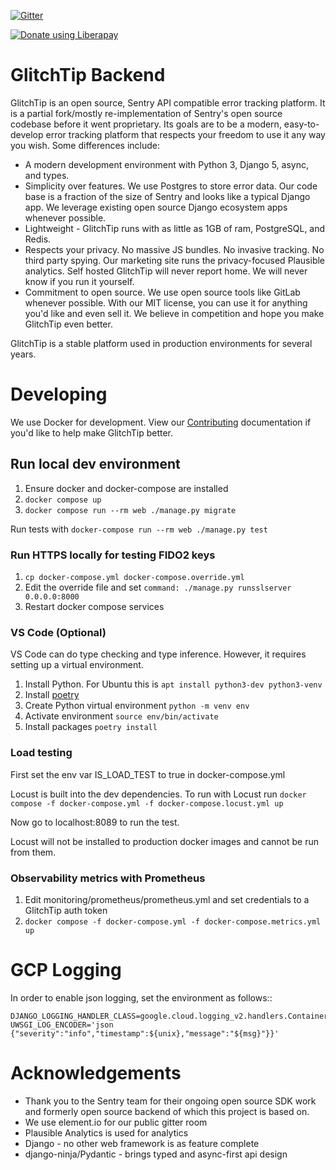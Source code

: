 [![Gitter](https://badges.gitter.im/GlitchTip/community.svg)](https://gitter.im/GlitchTip/community?utm_source=badge&utm_medium=badge&utm_campaign=pr-badge)

<script src="https://liberapay.com/GlitchTip/widgets/button.js"></script>

<noscript>
    <a href="https://liberapay.com/GlitchTip/donate">
        <img alt="Donate using Liberapay" src="https://liberapay.com/assets/widgets/donate.svg">
    </a>
</noscript>

# GlitchTip Backend

GlitchTip is an open source, Sentry API compatible error tracking platform. It is a partial fork/mostly re-implementation
of Sentry's open source codebase before it went proprietary. Its goals are to be a modern, easy-to-develop error
tracking platform that respects your freedom to use it any way you wish. Some differences include:

- A modern development environment with Python 3, Django 5, async, and types.
- Simplicity over features. We use Postgres to store error data. Our code base is a fraction of the size of Sentry and
  looks like a typical Django app. We leverage existing open source Django ecosystem apps whenever possible.
- Lightweight - GlitchTip runs with as little as 1GB of ram, PostgreSQL, and Redis.
- Respects your privacy. No massive JS bundles. No invasive tracking. No third party spying. Our marketing site runs the
  privacy-focused Plausible analytics. Self hosted GlitchTip will never report home. We will never know if you run it
  yourself.
- Commitment to open source. We use open source tools like GitLab whenever possible. With our MIT license, you can use
  it for anything you'd like and even sell it. We believe in competition and hope you make GlitchTip even better.

GlitchTip is a stable platform used in production environments for several years.

# Developing

We use Docker for development.
View our [Contributing](./CONTRIBUTING.md) documentation if you'd like to help make GlitchTip better.

## Run local dev environment

1. Ensure docker and docker-compose are installed
2. `docker compose up`
3. `docker compose run --rm web ./manage.py migrate`

Run tests with `docker-compose run --rm web ./manage.py test`

### Run HTTPS locally for testing FIDO2 keys

1. `cp docker-compose.yml docker-compose.override.yml`
2. Edit the override file and set `command: ./manage.py runsslserver 0.0.0.0:8000`
3. Restart docker compose services

### VS Code (Optional)

VS Code can do type checking and type inference. However, it requires setting up a virtual environment.

1. Install Python. For Ubuntu this is `apt install python3-dev python3-venv`
2. Install [poetry](https://python-poetry.org/docs/#installation)
3. Create Python virtual environment `python -m venv env`
4. Activate environment `source env/bin/activate`
5. Install packages `poetry install`

### Load testing

First set the env var IS_LOAD_TEST to true in docker-compose.yml

Locust is built into the dev dependencies. To run with Locust run
`docker compose -f docker-compose.yml -f docker-compose.locust.yml up`

Now go to localhost:8089 to run the test.

Locust will not be installed to production docker images and cannot be run from them.

### Observability metrics with Prometheus

1. Edit monitoring/prometheus/prometheus.yml and set credentials to a GlitchTip auth token
2. `docker compose -f docker-compose.yml -f docker-compose.metrics.yml up`

# GCP Logging

In order to enable json logging, set the environment as follows::

```
DJANGO_LOGGING_HANDLER_CLASS=google.cloud.logging_v2.handlers.ContainerEngineHandler
UWSGI_LOG_ENCODER='json {"severity":"info","timestamp":${unix},"message":"${msg}"}}'
```

# Acknowledgements

- Thank you to the Sentry team for their ongoing open source SDK work and formerly open source backend of which this
  project is based on.
- We use element.io for our public gitter room
- Plausible Analytics is used for analytics
- Django - no other web framework is as feature complete
- django-ninja/Pydantic - brings typed and async-first api design
